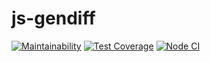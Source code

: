# js-gendiff

[![Maintainability](https://api.codeclimate.com/v1/badges/fdc68a6c07f1aa1a03d8/maintainability)](https://codeclimate.com/github/LikerK/js-gendiff/maintainability)
[![Test Coverage](https://api.codeclimate.com/v1/badges/fdc68a6c07f1aa1a03d8/test_coverage)](https://codeclimate.com/github/LikerK/js-gendiff/test_coverage)
[![Node CI](https://github.com/LikerK/js-gendiff/actions/workflows/nodejs.yml/badge.svg)](https://github.com/LikerK/js-gendiff/actions/workflows/nodejs.yml)
